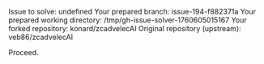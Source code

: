 Issue to solve: undefined
Your prepared branch: issue-194-f882371a
Your prepared working directory: /tmp/gh-issue-solver-1760605015167
Your forked repository: konard/zcadvelecAI
Original repository (upstream): veb86/zcadvelecAI

Proceed.